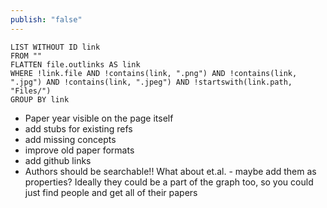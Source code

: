 ```yaml
---
publish: "false"
---
```

```dataview
LIST WITHOUT ID link
FROM ""
FLATTEN file.outlinks AS link
WHERE !link.file AND !contains(link, ".png") AND !contains(link, ".jpg") AND !contains(link, ".jpeg") AND !startswith(link.path, "Files/")
GROUP BY link

```


- Paper year visible on the page itself
- add stubs for existing refs
- add missing concepts
- improve old paper formats
- add github links
- Authors should be searchable!! What about et.al. - maybe add them as properties? Ideally they could be a part of the graph too, so you could just find people and get all of their papers